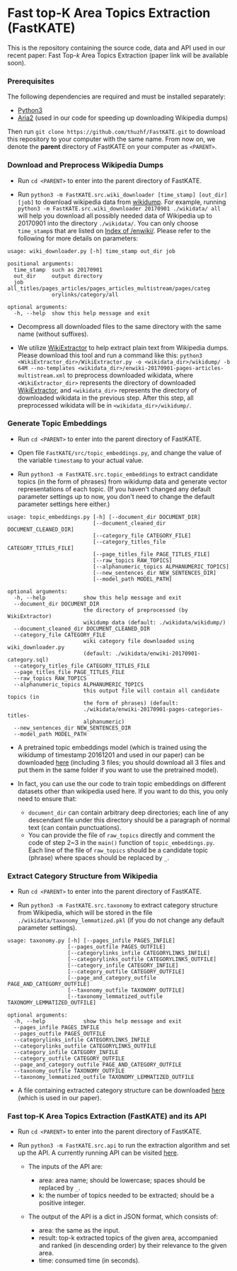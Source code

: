 # **Fast** top-**K** **A**rea **T**opics **E**xtraction (FastKATE)

This is the repository containing the source code, data and API used in our recent paper: Fast Top-*k* Area Topics Extraction (paper link will be available soon).

### Prerequisites
The following dependencies are required and must be installed separately:

- [Python3](https://www.anaconda.com/download/)
- [Aria2](https://aria2.github.io/) (used in our code for speeding up downloading Wikipedia dumps)

Then run `git clone https://github.com/thuzhf/FastKATE.git` to download this repository to your computer with the same name. From now on, we denote the **parent** directory of FastKATE on your computer as `<PARENT>`.

### Download and Preprocess Wikipedia Dumps

- Run `cd <PARENT>` to enter into the parent directory of FastKATE.

- Run `python3 -m FastKATE.src.wiki_downloader [time_stamp] [out_dir] [job]` to download wikipedia data from [wikidump](https://dumps.wikimedia.org/). For example, running `python3 -m FastKATE.src.wiki_downloader 20170901 ./wikidata/ all` will help you download all possibly needed data of Wikipedia up to 20170901 into the directory `./wikidata/`. You can only choose `time_stamp`s that are listed on [Index of /enwiki/](https://dumps.wikimedia.org/enwiki/). Please refer to the following for more details on parameters:
~~~~
usage: wiki_downloader.py [-h] time_stamp out_dir job

positional arguments:
  time_stamp  such as 20170901
  out_dir     output directory
  job         all_titles/pages_articles/pages_articles_multistream/pages/categ
              orylinks/category/all

optional arguments:
  -h, --help  show this help message and exit
~~~~

- Decompress all downloaded files to the same directory with the same name (without suffixes).

- We utilize [WikiExtractor](https://github.com/attardi/wikiextractor) to help extract plain text from Wikipedia dumps. Please download this tool and run a command like this: `python3 <WikiExtractor_dir>/WikiExtractor.py -o <wikidata_dir>/wikidump/ -b 64M --no-templates <wikidata_dir>/enwiki-20170901-pages-articles-multistream.xml` to preprocess downloaded wikidata, where `<WikiExtractor_dir>` represents the directory of downloaded [WikiExtractor](https://github.com/attardi/wikiextractor), and `<wikidata_dir>` represents the directory of downloaded wikidata in the previous step. After this step, all preprocessed wikidata will be in `<wikidata_dir>/wikidump/`.

### Generate Topic Embeddings

- Run `cd <PARENT>` to enter into the parent directory of FastKATE.

- Open file `FastKATE/src/topic_embeddings.py`, and change the value of the variable `timestamp` to your actual value.

- Run `python3 -m FastKATE.src.topic_embeddings` to extract candidate topics (in the form of phrases) from wikidump data and generate vector representations of each topic. (If you haven't changed any default parameter settings up to now, you don't need to change the default parameter settings here either.)
~~~~
usage: topic_embeddings.py [-h] [--document_dir DOCUMENT_DIR]
                           [--document_cleaned_dir DOCUMENT_CLEANED_DIR]
                           [--category_file CATEGORY_FILE]
                           [--category_titles_file CATEGORY_TITLES_FILE]
                           [--page_titles_file PAGE_TITLES_FILE]
                           [--raw_topics RAW_TOPICS]
                           [--alphanumeric_topics ALPHANUMERIC_TOPICS]
                           [--new_sentences_dir NEW_SENTENCES_DIR]
                           [--model_path MODEL_PATH]

optional arguments:
  -h, --help            show this help message and exit
  --document_dir DOCUMENT_DIR
                        the directory of preprocessed (by WikiExtractor)
                        wikidump data (default: ./wikidata/wikidump/)
  --document_cleaned_dir DOCUMENT_CLEANED_DIR
  --category_file CATEGORY_FILE
                        wiki category file downloaded using wiki_downloader.py
                        (default: ./wikidata/enwiki-20170901-category.sql)
  --category_titles_file CATEGORY_TITLES_FILE
  --page_titles_file PAGE_TITLES_FILE
  --raw_topics RAW_TOPICS
  --alphanumeric_topics ALPHANUMERIC_TOPICS
                        this output file will contain all candidate topics (in
                        the form of phrases) (default:
                        ./wikidata/enwiki-20170901-pages-categories-titles-
                        alphanumeric)
  --new_sentences_dir NEW_SENTENCES_DIR
  --model_path MODEL_PATH
~~~~

- A pretrained topic embeddings model (which is trained using the wikidump of timestamp 20161201 and used in our paper) can be downloaded [here](https://mega.nz/#F!YNJTUCyb!TXy7Ju7c6kyPg5Q50zDzhQ) (including 3 files; you should download all 3 files and put them in the same folder if you want to use the pretrained model).

- In fact, you can use the our code to train topic embeddings on different datasets other than wikipedia used here. If you want to do this, you only need to ensure that:
    - `document_dir` can contain arbitrary deep directories; each line of any descendant file under this directory should be a paragraph of normal text (can contain punctuations).
    - You can provide the file of `raw_topics` directly and comment the code of step 2~3 in the `main()` function of `topic_embeddings.py`. Each line of the file of `raw_topics` should be a candidate topic (phrase) where spaces should be replaced by `_`.

### Extract Category Structure from Wikipedia

- Run `cd <PARENT>` to enter into the parent directory of FastKATE.

- Run `python3 -m FastKATE.src.taxonomy` to extract category structure from Wikipedia, which will be stored in the file `./wikidata/taxonomy_lemmatized.pkl` (if you do not change any default parameter settings).
~~~~
usage: taxonomy.py [-h] [--pages_infile PAGES_INFILE]
                   [--pages_outfile PAGES_OUTFILE]
                   [--categorylinks_infile CATEGORYLINKS_INFILE]
                   [--categorylinks_outfile CATEGORYLINKS_OUTFILE]
                   [--category_infile CATEGORY_INFILE]
                   [--category_outfile CATEGORY_OUTFILE]
                   [--page_and_category_outfile PAGE_AND_CATEGORY_OUTFILE]
                   [--taxonomy_outfile TAXONOMY_OUTFILE]
                   [--taxonomy_lemmatized_outfile TAXONOMY_LEMMATIZED_OUTFILE]

optional arguments:
  -h, --help            show this help message and exit
  --pages_infile PAGES_INFILE
  --pages_outfile PAGES_OUTFILE
  --categorylinks_infile CATEGORYLINKS_INFILE
  --categorylinks_outfile CATEGORYLINKS_OUTFILE
  --category_infile CATEGORY_INFILE
  --category_outfile CATEGORY_OUTFILE
  --page_and_category_outfile PAGE_AND_CATEGORY_OUTFILE
  --taxonomy_outfile TAXONOMY_OUTFILE
  --taxonomy_lemmatized_outfile TAXONOMY_LEMMATIZED_OUTFILE
~~~~

- A file containing extracted category structure can be downloaded [here](https://mega.nz/#F!kJITxQBL!XgsqoetqEazkm4W3tP_YXQ) (which is used in our paper).

### Fast top-K Area Topics Extraction (FastKATE) and its API

- Run `cd <PARENT>` to enter into the parent directory of FastKATE.

- Run `python3 -m FastKATE.src.api` to run the extraction algorithm and set up the API. A currently running API can be visited [here](http://166.111.7.105:15400/topics?area=artificial_intelligence&k=15).
    - The inputs of the API are:
        - area: area name; should be lowercase; spaces should be replaced by `_`.
        - k: the number of topics needed to be extracted; should be a positive integer.

    - The output of the API is a dict in JSON format, which consists of:
        - area: the same as the input.
        - result: top-k extracted topics of the given area, accompanied and ranked (in descending order) by their relevance to the given area.
        - time: consumed time (in seconds).
